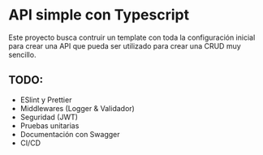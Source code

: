 # API simple con Typescript

Este proyecto busca contruir un template con toda la configuración inicial para crear una API que pueda ser utilizado para crear una CRUD muy sencillo.

## TODO:

- ESlint y Prettier
- Middlewares (Logger & Validador)
- Seguridad (JWT)
- Pruebas unitarias
- Documentación con Swagger
- CI/CD
